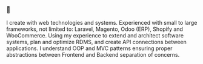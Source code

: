 ### 👋

I create with web technologies and systems.  Experienced with small to large frameworks, not limited to: Laravel, Magento, Odoo (ERP), Shopify and WooCommerce.  Using my experience to extend and architect software systems, plan and optimize RDMS, and create API connections between applications.  I understand OOP and MVC patterns ensuring proper abstractions between Frontend and Backend separation of concerns.
